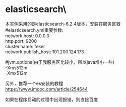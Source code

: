 # elasticsearch\
本实例采用的是elasticsearch-6.2.4版本，安装在服务区器\
#elasticsearch.yml重要参数:\
network.host: 0.0.0.0\
http.port: 9200\
cluster.name: feker\
network.publish_host: 101.200.124.173

#jvm.options(由于我服务区比较小，所以java堆小一些)\
-Xms512m\
-Xmx512m

另外，推荐一个es安装的教程\
https://www.imooc.com/article/254644

如果在程序启动的过程中出现报错，则直接百度
